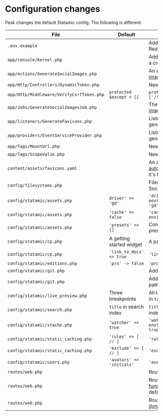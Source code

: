 # Configuration changes

Peak changes the default Statamic config. The following is different:

| File | Default | Peak |
| --- | --- | --- |
| `.env.example` |  | Add more default Statamic and Redis settings by default.
| `app/console/Kernel.php` |  | Add a schedule you can invoke via a cron to warm all caches.
| `app/Actions/GenerateSocialImages.php` |  | An action to [generate social images](https://peak.studio1902.nl/features/social-images-generation.html) for entries.
| `app/Http/Controllers/DynamicToken.php` |  | New Controller for [forms](/features/forms) |
| `app/Http/Middleware/VerifyCsrfToken.php` | `protected $except = []` | `protected $except = ['/!/DynamicToken']` |
| `app/Jobs/GenerateSocialImagesJob.php` |  | The acutal job to [generate social images](https://peak.studio1902.nl/features/social-images-generation.html) for entries.
| `app/listeners/GenerateFavicons.php` |  | Listen to a GlobalSavedEvent to generate [favicons](/features/browser-appearance).
| `app/providers/EventServiceProvider.php` |  | Listen to a GlobalSavedEvent to generate [favicons](/features/browser-appearance).
| `app/Tags/MountUrl.php` |  | New Tag to get a mount url [tags](/other/tags) |
| `app/Tags/ScopeValue.php` |  | New Tag to scope a value [tags](/other/tags) |
| `content/assets/favicons.yaml` |  | An asset container where the [automated favicon feature](/features/browser-appearance) stores it's favicons in. |
| `config/filesystems.php` |  | Filesystems for the Favicon and Social Images assets. |
| `config/statamic/assets.php` | `driver' => 'gd'` | `'driver' => env('IMAGE_MANIPULATION_DRIVER', 'gd')` |
| `config/statamic/assets.php` | `'cache' => false` | `'cache' => env('SAVE_CACHED_IMAGES', true),` |
| `config/statamic/assets.php` | `'presets' => []` | Contains a whole bunch of asset presets. |
| `config/statamic/cp.php` | A getting started widget | A page collection widget |
| `config/statamic/cp.php` | `'link_to_docs' => true` | `'link_to_docs' => false` |
| `config/statamic/editions.php` | `'pro' -> false` | `'pro' -> true` |
| `config/statamic/git.php` |  | Add `[BOT]` to git commit message. |
| `config/statamic/git.php` |  | Add `favicons` and `social_images` paths to Git tracking. |
| `config/statamic/live_preview.php` | Three breakpoints | All tailwinds breakpoints defined in `tailwind.config.js` |
| `config/statamic/search.php` | `title` in search index | `title`, and `page_builder` in search index |
| `config/statamic/stache.php` | `'watcher' => true` | `'watcher' => env('STATAMIC_STACHE_WATCHER', true)` |
| `config/statamic/static_caching.php` | `'rules' => [ // ]` | `'rules' => 'all'` |
| `config/statamic/static_caching.php` | `'exclude' => [ // ]` | `'exclude' => '/sitemap.xml'` |
| `config/statamic/users.php` | `'avatars' => 'initials'` | `'avatars' => 'gravatar'` |
| `routes/web.php` |  | Routes for the [favicons](/features/browser-appearance) feature.
| `routes/web.php` |  | Routes for the search [functionality](/features/search). Commented by default.
| `routes/web.php` |  | Routes for the sitemap and [dynamic form](/features/forms) token.
